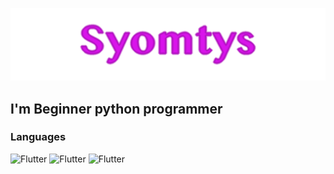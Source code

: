 ![Syomtys](https://github.com/Syomtys/Syomtys/blob/main/syomtys.png)


## I'm Beginner python programmer


### Languages 

![Flutter](https://img.shields.io/badge/-Python-ededed?style=for-the-badge&logo=python&logoColor=000000)
![Flutter](https://img.shields.io/badge/-HTML-ededed?style=for-the-badge&logo=HTML5&logoColor=000000)
![Flutter](https://img.shields.io/badge/-CSS-ededed?style=for-the-badge&logo=CSS3&logoColor=000000)
